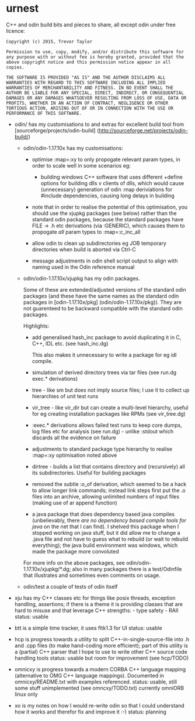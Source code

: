 urnest
======

C++ and odin build bits and pieces to share, all except odin 
under free licence:


    Copyright (c) 2015, Trevor Taylor

    Permission to use, copy, modify, and/or distribute this software for any purpose with or without fee is hereby granted, provided that the above copyright notice and this permission notice appear in all copies.

    THE SOFTWARE IS PROVIDED "AS IS" AND THE AUTHOR DISCLAIMS ALL WARRANTIES WITH REGARD TO THIS SOFTWARE INCLUDING ALL IMPLIED WARRANTIES OF MERCHANTABILITY AND FITNESS. IN NO EVENT SHALL THE AUTHOR BE LIABLE FOR ANY SPECIAL, DIRECT, INDIRECT, OR CONSEQUENTIAL DAMAGES OR ANY DAMAGES WHATSOEVER RESULTING FROM LOSS OF USE, DATA OR PROFITS, WHETHER IN AN ACTION OF CONTRACT, NEGLIGENCE OR OTHER TORTIOUS ACTION, ARISING OUT OF OR IN CONNECTION WITH THE USE OR PERFORMANCE OF THIS SOFTWARE.


-   odin/ has my customisations to and extras for excellent build tool
    from [sourceforge/projects/odin-build] 
    (http://sourceforge.net/projects/odin-build/)

    -	odin/odin-1.17.10x has my customisations:
        - optimise :map=:xy to only propogate relevant param types, in
 	  order to scale well in some scenarios eg:
	       - building windows C++ software that uses different
	         +define options for building dlls v clients of dlls, which
		 would cause (unnecessary) generation of odin :map 
		 deriviations for #include dependencies, causing long
		 delays in building
        - note that in order to realise the potential of this optimisation,
	  you should use the xjupkg packages (see below) rather than the
	  standard odin packages, because the standard packages have
	  FILE -> .h etc derivations (via :GENERIC), which causes
	  them to propogate *all* param types to :map=:c_inc_all

        - allow odin to clean up subdirectories eg JOB temporary directories
          when build is aborted via Ctrl-C

        - message adjustments in odin shell script output to align with
	  naming used in the Odin reference manual

    -   odin/odin-1.17.10x/xjupkg has my odin packages.

        Some of these are extended/adjusted versions of the standard 
        odin packages
        (and these have the same names as the standard odin packages in
        [odin-1.17.10x/pkg] (odin/odin-1.17.10x/pkg)). They are not 
        guarenteed to be backward compatible with the standard odin packages.
    
        Highlights:
    
        - add generalised hash_inc package to avoid duplicating it 
          in C, C++, IDL etc. (see hash_inc.dg)

          This also makes it unnecessary to write a package for eg
	  idl compile.
    
        - simulation of derived directory trees via tar files
          (see run.dg exec.* derivations)

        - tree - like sm but does not imply source files; I use it
	  to collect up hierarchies of unit test runs

        - vir_tree - like vir_dir but can create a multi-level hierarchy,
          useful for eg creating installation packages like RPMs
          (see vir_tree.dg)
    
        - :exec.* derivations allows failed test runs to keep core dumps, 
	  log files etc for analysis (see run.dg) - unlike :stdout which
	  discards all the evidence on failure

        - adjustments to standard package type hierarchy to realise
          :map=:xy optimisation noted above

        - dirtree - builds a list that contains directory and (recursively)
	  all its subdirectories. Useful for building packages

        - removed the subtle :o_of derivation, which seemed to be a hack
	  to allow longer link commands; instead link steps first put
	  the .o files into an archive, allowing unlimited numbers of
          input files (making use of ar append function)

        - a java package that does dependency based java compiles
	  (unbelievably, there *are no dependency based compile tools for
	  java* on the net that I can find). I shelved this package
	  when I stopped working on java stuff, but it did allow me
	  to change a .java file and not have to guess what to rebuild
	  (or wait to rebuild everything); the java build environment
	  was windows, which made the package more convoluted

        For more info on the above packages, see 
        odin/odin-1.17.10x/xjupkg/*.dg; also in many packages there
        is a test/Odinfile that illustrates and sometimes even comments
        on usage.
	
    -   odin/test a couple of tests of odin itself

-   xju has my C++ classes etc for things like posix threads,
    exception handling, assertions; if there is a theme it is
    providing classes that are hard to misuse and that leverage
    C++ strengths:
        - type safety
        - RAII
      status: usable

-   btt is a simple time tracker, it uses fltk1.3 for UI
      status: usable

-   hcp is progress towards a utility to split C++-in-single-source-file
    into .h and .cpp files (to make hand-coding more efficient); part of
    this utility is a (partial) C++ parser that I hope to use to write
    other C++ source code handling tools
      status: usable but room for improvement (see hcp/TODO)

-   omnicxy is progress towards a modern CORBA C++ language mapping 
    (alternative to OMG C++ language mappings). Documented in
    omnicxy/README.txt with examples referenced.
      status: usable, still some stuff unimplemented (see omncxy/TODO.txt)
              currently omniORB linux only

-   xo is my notes on how I would re-write odin so that I could
    understand how it works and therefor fix and improve it :-)
      status: planning
